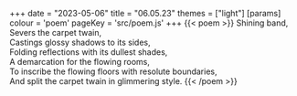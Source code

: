+++
date = "2023-05-06"
title = "06.05.23"
themes = ["light"]
[params]
  colour = 'poem'
  pageKey = 'src/poem.js'
+++
{{< poem >}}
Shining band,  
Severs the carpet twain,  
Castings glossy shadows to its sides,  
Folding reflections with its dullest shades,  
A demarcation for the flowing rooms,  
To inscribe the flowing floors with resolute boundaries,  
And split the carpet twain in glimmering style.
{{< /poem >}}